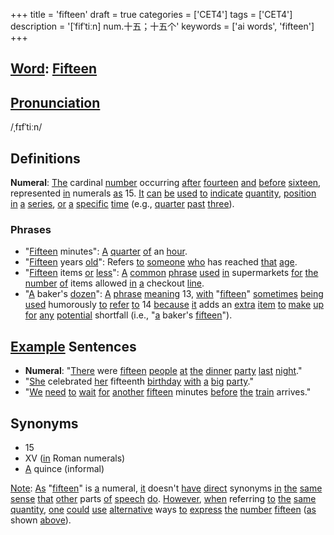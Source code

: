 +++
title = 'fifteen'
draft = true
categories = ['CET4']
tags = ['CET4']
description = '[ˈfifˈtiːn] num.十五；十五个'
keywords = ['ai words', 'fifteen']
+++

## [Word](/en/post/word/): [Fifteen](/en/post/fifteen/)

## [Pronunciation](/en/post/pronunciation/)
/ˌfɪfˈtiːn/

## Definitions
**Numeral**: [The](/en/post/the/) cardinal [number](/en/post/number/) occurring [after](/en/post/after/) [fourteen](/en/post/fourteen/) [and](/en/post/and/) [before](/en/post/before/) [sixteen](/en/post/sixteen/), represented [in](/en/post/in/) numerals [as](/en/post/as/) 15. [It](/en/post/it/) [can](/en/post/can/) [be](/en/post/be/) [used](/en/post/used/) [to](/en/post/to/) [indicate](/en/post/indicate/) [quantity](/en/post/quantity/), [position](/en/post/position/) [in](/en/post/in/) [a](/en/post/a/) [series](/en/post/series/), [or](/en/post/or/) [a](/en/post/a/) [specific](/en/post/specific/) [time](/en/post/time/) (e.g., [quarter](/en/post/quarter/) [past](/en/post/past/) [three](/en/post/three/)).

### Phrases
- "[Fifteen](/en/post/fifteen/) minutes": [A](/en/post/a/) [quarter](/en/post/quarter/) [of](/en/post/of/) an [hour](/en/post/hour/).
- "[Fifteen](/en/post/fifteen/) years [old](/en/post/old/)": Refers [to](/en/post/to/) [someone](/en/post/someone/) [who](/en/post/who/) has reached [that](/en/post/that/) [age](/en/post/age/).
- "[Fifteen](/en/post/fifteen/) items [or](/en/post/or/) [less](/en/post/less/)": [A](/en/post/a/) [common](/en/post/common/) [phrase](/en/post/phrase/) [used](/en/post/used/) [in](/en/post/in/) supermarkets [for](/en/post/for/) [the](/en/post/the/) [number](/en/post/number/) [of](/en/post/of/) items allowed [in](/en/post/in/) [a](/en/post/a/) checkout [line](/en/post/line/).
- "[A](/en/post/a/) baker's [dozen](/en/post/dozen/)": [A](/en/post/a/) [phrase](/en/post/phrase/) [meaning](/en/post/meaning/) 13, [with](/en/post/with/) "[fifteen](/en/post/fifteen/)" [sometimes](/en/post/sometimes/) [being](/en/post/being/) [used](/en/post/used/) humorously [to](/en/post/to/) [refer](/en/post/refer/) [to](/en/post/to/) 14 [because](/en/post/because/) [it](/en/post/it/) adds an [extra](/en/post/extra/) [item](/en/post/item/) [to](/en/post/to/) [make](/en/post/make/) [up](/en/post/up/) [for](/en/post/for/) [any](/en/post/any/) [potential](/en/post/potential/) shortfall (i.e., "[a](/en/post/a/) baker's [fifteen](/en/post/fifteen/)").

## [Example](/en/post/example/) Sentences
- **Numeral**: "[There](/en/post/there/) were [fifteen](/en/post/fifteen/) [people](/en/post/people/) [at](/en/post/at/) [the](/en/post/the/) [dinner](/en/post/dinner/) [party](/en/post/party/) [last](/en/post/last/) [night](/en/post/night/)."
- "[She](/en/post/she/) celebrated [her](/en/post/her/) fifteenth [birthday](/en/post/birthday/) [with](/en/post/with/) [a](/en/post/a/) [big](/en/post/big/) [party](/en/post/party/)."
- "[We](/en/post/we/) [need](/en/post/need/) [to](/en/post/to/) [wait](/en/post/wait/) [for](/en/post/for/) [another](/en/post/another/) [fifteen](/en/post/fifteen/) minutes [before](/en/post/before/) [the](/en/post/the/) [train](/en/post/train/) arrives."

## Synonyms
- 15
- XV ([in](/en/post/in/) Roman numerals)
- [A](/en/post/a/) quince (informal)

[Note](/en/post/note/): [As](/en/post/as/) "[fifteen](/en/post/fifteen/)" is [a](/en/post/a/) numeral, [it](/en/post/it/) doesn't [have](/en/post/have/) [direct](/en/post/direct/) synonyms [in](/en/post/in/) [the](/en/post/the/) [same](/en/post/same/) [sense](/en/post/sense/) [that](/en/post/that/) [other](/en/post/other/) parts [of](/en/post/of/) [speech](/en/post/speech/) [do](/en/post/do/). [However](/en/post/however/), [when](/en/post/when/) referring [to](/en/post/to/) [the](/en/post/the/) [same](/en/post/same/) [quantity](/en/post/quantity/), [one](/en/post/one/) [could](/en/post/could/) [use](/en/post/use/) [alternative](/en/post/alternative/) ways [to](/en/post/to/) [express](/en/post/express/) [the](/en/post/the/) [number](/en/post/number/) [fifteen](/en/post/fifteen/) ([as](/en/post/as/) shown [above](/en/post/above/)).
